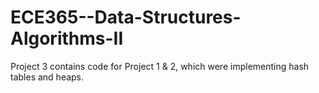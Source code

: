 # ECE365--Data-Structures-Algorithms-II

Project 3 contains code for Project 1 & 2, which were implementing hash tables and heaps.
